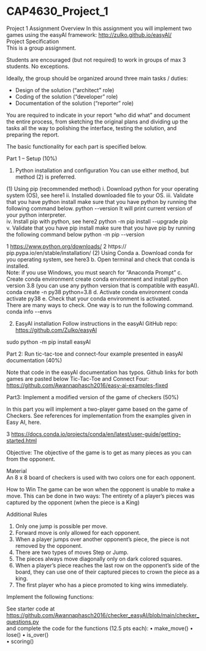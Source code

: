# CAP4630_Project_1

Project 1 
Assignment Overview 
In this assignment you will implement two games using the easyAI framework: 
http://zulko.github.io/easyAI/  
Project Specification  
This is a group assignment.  
 
Students are encouraged (but not required) to work in groups of max 3 students. No exceptions. 
 
Ideally, the group should be organized around three main tasks / duties: 
- Design of the solution (“architect” role) 
- Coding of the solution (“developer” role) 
- Documentation of the solution (“reporter” role) 
 
You are required to indicate in your report “who did what” and document the entire process, from 
sketching the original plans and dividing up the tasks all the way to polishing the interface, testing 
the solution, and preparing the report. 
 
The basic functionality for each part is specified below. 
 
Part 1 – Setup (10%) 
 
1. Python installation and configuration 
You can use either method, but method (2) is preferred. 
 
(1) Using pip (recommended method) 
i. Download python for your operating system (OS), see here1 
ii. Installed downloaded file to your OS. 
iii. Validate that you have python install make sure that you have python by 
running the following command below. 
python --version 
      It will print current version of your python interpreter.  
iv. Install pip with python, see here2 
python -m pip install --upgrade pip  
v. Validate that you have pip install make sure that you have pip by running the 
following command below 
python -m pip --version  
 
 1 https://www.python.org/downloads/ 2 https:// pip.pypa.io/en/stable/installation/ 
(2) Using Conda 
a. Download conda for you operating system, see here3 
b. Open terminal and check that conda is installed.  
Note: if you use Windows, you must search for “Anaconda Prompt” 
c. Create conda environment create conda environment and install python version 
3.8 (you can use any python version that is compatible with easyAI).  
conda create -n py38 python=3.8 
d. Activate conda environment 
conda activate py38 
e. Check that your conda environment is activated.  
There are many ways to check. One way is to run the following command. 
conda info --envs 
 
 
2. EasyAI installation 
Follow instructions in the easyAI GitHub repo: https://github.com/Zulko/easyAI  
 
sudo python -m pip install easyAI 
 
Part 2: Run tic-tac-toe and connect-four example presented in easyAI documentation (40%) 
 
Note that code in the easyAI documentation has typos. Github links for both games are pasted below 
Tic-Tac-Toe and Connect Four:  https://github.com/Awannaphasch2016/easy-ai-examples-fixed  
 
 
Part3: Implement a modified version of the game of checkers (50%) 
 
In this part you will implement a two-player game based on the game of Checkers. See references 
for implementation from the examples given in Easy AI, here. 
 
 
 3 https://docs.conda.io/projects/conda/en/latest/user-guide/getting-started.html 
 
 
Objective: 
The objective of the game is to get as many pieces as you can from the opponent. 
 
Material  
An 8 x 8 board of checkers is used with two colors one for each opponent. 
 
How to Win 
The game can be won when the opponent is unable to make a move. This can be done in two ways: 
The entirety of a player’s pieces was captured by the opponent (when the piece is a King)  
 
Additional Rules  
1. Only one jump is possible per move. 
2. Forward move is only allowed for each opponent. 
3. When a player jumps over another opponent’s piece, the piece is not removed by the 
opponent. 
4. There are two types of moves Step or Jump. 
5. The pieces always move diagonally only on dark colored squares. 
6. When a player’s piece reaches the last row on the opponent’s side of the board, they can use 
one of their captured pieces to crown the piece as a king. 
7. The first player who has a piece promoted to king wins immediately.  
 
Implement the following functions: 
 
See starter code at 
https://github.com/Awannaphasch2016/checker_easyAI/blob/main/checker_questions.py  
and complete the code for the functions (12.5 pts each): 
• make_move() 
• lose() 
• is_over()  
• scoring() 
 
 
